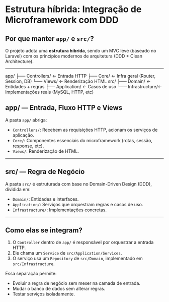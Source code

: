 # Estrutura híbrida: Integração de Microframework com DDD

## Por que manter `app/` e `src/`?

O projeto adota uma **estrutura híbrida**, sendo um MVC leve (baseado no Laravel) com os princípios modernos de arquitetura (DDD + Clean Architecture).

---

app/
├── Controllers/   ← Entrada HTTP
├── Core/          ← Infra geral (Router, Session, DB)
└── Views/         ← Renderização HTML
src/
├── Domain/        ← Entidades + regras
├── Application/   ← Casos de uso
└── Infrastructure/← Implementações reais (MySQL, HTTP, etc)


## app/ — Entrada, Fluxo HTTP e Views 

A pasta `app/` abriga:

- `Controllers/`: Recebem as requisições HTTP, acionam os serviços de aplicação.
- `Core/`: Componentes essenciais do microframework (rotas, sessão, response, etc).
- `Views/`: Renderização de HTML.

---

## src/ — Regra de Negócio

A pasta `src/` é estruturada com base no Domain-Driven Design (DDD), dividida em:

- `Domain/`: Entidades e interfaces.
- `Application/`: Serviços que orquestram regras e casos de uso.
- `Infrastructure/`: Implementações concretas.

---

## Como elas se integram?

1. O `Controller` dentro de `app/` é responsável por orquestrar a entrada HTTP.
2. Ele chama um `Service` de `src/Application/Services`.
3. O serviço usa um `Repository` de `src/Domain`, implementado em `src/Infrastructure`.

Essa separação permite:
- Evoluir a regra de negócio sem mexer na camada de entrada.
- Mudar o banco de dados sem alterar regras.
- Testar serviços isoladamente.


